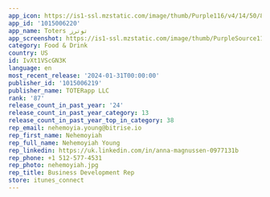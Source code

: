 ```yaml
---
app_icon: https://is1-ssl.mzstatic.com/image/thumb/Purple116/v4/14/50/83/1450838e-5275-008a-16d6-54b6806a5f11/AppIcon-0-0-1x_U007emarketing-0-10-0-sRGB-85-220.png/1024x1024bb.png
app_id: '1015006220'
app_name: Toters توترز
app_screenshot: https://is1-ssl.mzstatic.com/image/thumb/PurpleSource116/v4/05/c1/80/05c1808f-8706-dce3-a1aa-5fb9124c9baa/83230cde-dd4c-43b7-b743-3cee333d02fa_App_Store_Visuals___Oct_2023_-_English_1.jpg/1284x2778bb.png
category: Food & Drink
country: US
id: IvXt1VScGN3K
language: en
most_recent_release: '2024-01-31T00:00:00'
publisher_id: '1015006219'
publisher_name: TOTERapp LLC
rank: '87'
release_count_in_past_year: '24'
release_count_in_past_year_category: 13
release_count_in_past_year_top_in_category: 38
rep_email: nehemoyia.young@bitrise.io
rep_first_name: Nehemoyiah
rep_full_name: Nehemoyiah Young
rep_linkedin: https://uk.linkedin.com/in/anna-magnussen-0977131b
rep_phone: +1 512-577-4531
rep_photo: nehemoyiah.jpg
rep_title: Business Development Rep
store: itunes_connect
---
```

